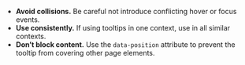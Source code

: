 - **Avoid collisions.** Be careful not introduce conflicting hover or focus events.
- **Use consistently.** If using tooltips in one context, use in all similar contexts.
- **Don’t block content.** Use the `data-position` attribute to prevent the tooltip from covering other page elements.